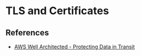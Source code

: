 # TLS and Certificates

## References

* [AWS Well Architected - Protecting Data in Transit](https://docs.aws.amazon.com/wellarchitected/latest/security-pillar/protecting-data-in-transit.html)

